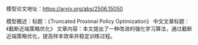 模型论文地址：https://arxiv.org/abs/2506.15050

模型概述：标题：《Truncated Proximal Policy Optimization》
中文文章标题：《截断近端策略优化》
文章内容：本文提出了一种改进的强化学习算法，通过截断近端策略优化，提高样本效率并稳定训练过程。
